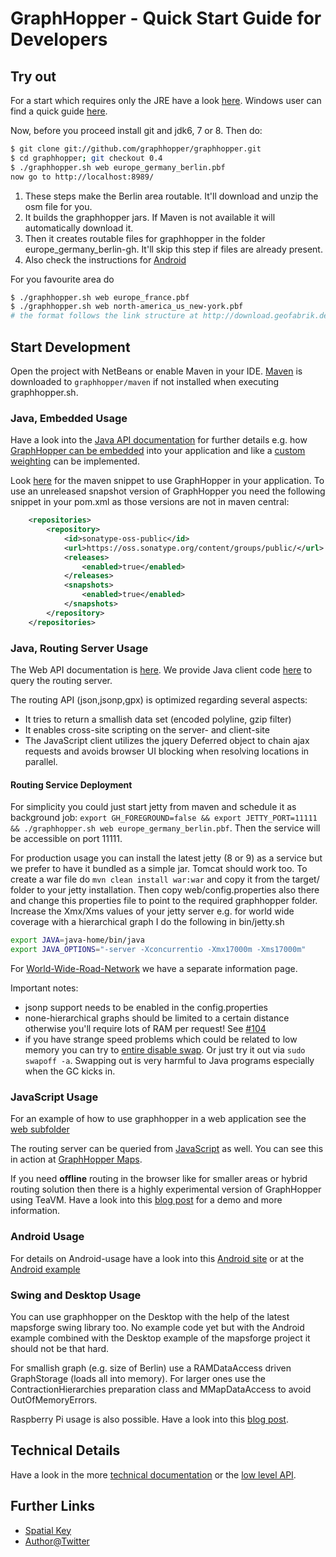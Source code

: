 # GraphHopper - Quick Start Guide for Developers

## Try out

For a start which requires only the JRE have a look [here](../web/quickstart.md). 
Windows user can find a quick guide [here](./windows-setup.md). 

Now, before you proceed install git and jdk6, 7 or 8. Then do:

```bash
$ git clone git://github.com/graphhopper/graphhopper.git
$ cd graphhopper; git checkout 0.4
$ ./graphhopper.sh web europe_germany_berlin.pbf
now go to http://localhost:8989/
```

  1. These steps make the Berlin area routable. It'll download and unzip the osm file for you.
  2. It builds the graphhopper jars. If Maven is not available it will automatically download it.
  3. Then it creates routable files for graphhopper in the folder europe_germany_berlin-gh. It'll skip this step if files are already present.
  4. Also check the instructions for [Android](../android/index.md)

For you favourite area do

```bash
$ ./graphhopper.sh web europe_france.pbf
$ ./graphhopper.sh web north-america_us_new-york.pbf
# the format follows the link structure at http://download.geofabrik.de
```

## Start Development

Open the project with NetBeans or enable Maven in your IDE. 
[Maven](http://maven.apache.org/download.cgi) is downloaded to ```graphhopper/maven``` if not 
installed when executing graphhopper.sh.

### Java, Embedded Usage

Have a look into the [Java API documentation](./) for further details e.g. how [GraphHopper can
be embedded](./routing.md) into your application and like a [custom weighting](./weighting.md) 
can be implemented.

Look [here](http://graphhopper.com/#community) for the maven snippet to use GraphHopper in your
application. To use an unreleased snapshot version of GraphHopper you need the following snippet in your pom.xml
as those versions are not in maven central:

```xml
    <repositories>
        <repository>
            <id>sonatype-oss-public</id>
            <url>https://oss.sonatype.org/content/groups/public/</url>
            <releases>
                <enabled>true</enabled>
            </releases>
            <snapshots>
                <enabled>true</enabled>
            </snapshots>
        </repository>
    </repositories>
```

### Java, Routing Server Usage

The Web API documentation is [here](../web). 
We provide Java client code [here](https://github.com/graphhopper/graphhopper/blob/d70b63660ac5200b03c38ba3406b8f93976628a6/web/src/main/java/com/graphhopper/http/GraphHopperWeb.java#L43)
to query the routing server.

The routing API (json,jsonp,gpx) is optimized regarding several aspects:
 * It tries to return a smallish data set (encoded polyline, gzip filter)
 * It enables cross-site scripting on the server- and client-site
 * The JavaScript client utilizes the jquery Deferred object to chain ajax requests and avoids browser UI blocking when resolving locations in parallel.

#### Routing Service Deployment

For simplicity you could just start jetty from maven and schedule it as background job: 
`export GH_FOREGROUND=false && export JETTY_PORT=11111 && ./graphhopper.sh web europe_germany_berlin.pbf`. 
Then the service will be accessible on port 11111.

For production usage you can install the latest jetty (8 or 9) as a service but we prefer to have it bundled as a 
simple jar. Tomcat should work too. To create a war file do `mvn clean install war:war` and copy it from the target/ 
folder to your jetty installation. Then copy web/config.properties also there and change this properties 
file to point to the required graphhopper folder. Increase the Xmx/Xms values of your jetty server e.g. 
for world wide coverage with a hierarchical graph I do the following in bin/jetty.sh
```bash
export JAVA=java-home/bin/java
export JAVA_OPTIONS="-server -Xconcurrentio -Xmx17000m -Xms17000m"
```

For [World-Wide-Road-Network](./world-wide.md) we have a separate information page.

Important notes:
 * jsonp support needs to be enabled in the config.properties
 * none-hierarchical graphs should be limited to a certain distance otherwise you'll require lots of RAM per request! See [#104](https://github.com/graphhopper/graphhopper/issues/104)
 * if you have strange speed problems which could be related to low memory you can try to [entire disable swap](http://askubuntu.com/questions/103915/how-do-i-configure-swappiness). Or just try it out via `sudo swapoff -a`. Swapping out is very harmful to Java programs especially when the GC kicks in.

### JavaScript Usage

For an example of how to use graphhopper in a web application see the 
[web subfolder](https://github.com/graphhopper/graphhopper/tree/master/web)

The routing server can be queried from [JavaScript](https://github.com/graphhopper/graphhopper/blob/d70b63660ac5200b03c38ba3406b8f93976628a6/web/src/main/webapp/js/ghrequest.js)
as well. You can see this in action at [GraphHopper Maps](https://graphhopper.com/maps/).

If you need **offline** routing in the browser like for smaller areas or hybrid routing solution
then there is a highly experimental version of GraphHopper using TeaVM. 
Have a look into this [blog post](http://karussell.wordpress.com/2014/05/04/graphhopper-in-the-browser-teavm-makes-offline-routing-via-openstreetmap-possible-in-javascript/) 
for a demo and more information.

### Android Usage
 
For details on Android-usage have a look into this [Android site](../android/index.md) or at the
[Android example](https://github.com/graphhopper/graphhopper/tree/master/android)

### Swing and Desktop Usage

You can use graphhopper on the Desktop with the help of the latest mapsforge swing library too. No example code
yet but with the Android example combined with the Desktop example of the mapsforge project it should not be
that hard.

For smallish graph (e.g. size of Berlin) use a RAMDataAccess driven GraphStorage (loads all into memory).
For larger ones use the ContractionHierarchies preparation class and MMapDataAccess to avoid OutOfMemoryErrors. 

Raspberry Pi usage is also possible. Have a look into this [blog post](https://karussell.wordpress.com/2014/01/09/road-routing-on-raspberry-pi-with-graphhopper/).

## Technical Details

Have a look in the more [technical documentation](./technical.md) or the [low level API](./low-level-api.md).

Further Links
---------------
 * [Spatial Key](http://karussell.wordpress.com/2012/05/23/spatial-keys-memory-efficient-geohashes/)
 * [Author@Twitter](https://twitter.com/timetabling)
